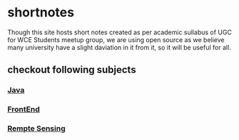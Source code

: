 # shortnotes

Though this site hosts short notes created as per academic sullabus of UGC for WCE Students meetup group, we are using open source as we believe many university have a slight daviation in it from it, so it will be useful for all.

## checkout following subjects

### [Java](https://shortnotes.github.io/Java)
### [FrontEnd](https://shortnotes.github.io/FrontEnd)
### [Rempte Sensing](https://shortnotes.github.io/RS)
